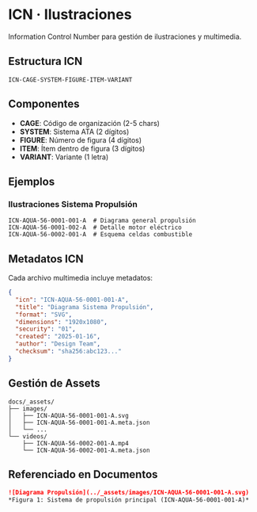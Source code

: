 # ICN · Ilustraciones

Information Control Number para gestión de ilustraciones y multimedia.

## Estructura ICN

```
ICN-CAGE-SYSTEM-FIGURE-ITEM-VARIANT
```

## Componentes

- **CAGE**: Código de organización (2-5 chars)
- **SYSTEM**: Sistema ATA (2 dígitos)  
- **FIGURE**: Número de figura (4 dígitos)
- **ITEM**: Ítem dentro de figura (3 dígitos)
- **VARIANT**: Variante (1 letra)

## Ejemplos

### Ilustraciones Sistema Propulsión
```
ICN-AQUA-56-0001-001-A  # Diagrama general propulsión
ICN-AQUA-56-0001-002-A  # Detalle motor eléctrico
ICN-AQUA-56-0002-001-A  # Esquema celdas combustible
```

## Metadatos ICN

Cada archivo multimedia incluye metadatos:

```json
{
  "icn": "ICN-AQUA-56-0001-001-A",
  "title": "Diagrama Sistema Propulsión",
  "format": "SVG",
  "dimensions": "1920x1080",
  "security": "01",
  "created": "2025-01-16",
  "author": "Design Team",
  "checksum": "sha256:abc123..."
}
```

## Gestión de Assets

```
docs/_assets/
├── images/
│   ├── ICN-AQUA-56-0001-001-A.svg
│   ├── ICN-AQUA-56-0001-001-A.meta.json
│   └── ...
└── videos/
    ├── ICN-AQUA-56-0002-001-A.mp4
    └── ICN-AQUA-56-0002-001-A.meta.json
```

## Referenciado en Documentos

```markdown
![Diagrama Propulsión](../_assets/images/ICN-AQUA-56-0001-001-A.svg)
*Figura 1: Sistema de propulsión principal (ICN-AQUA-56-0001-001-A)*
```